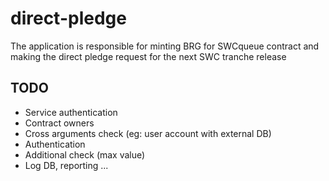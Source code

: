 # direct-pledge

The application is responsible for minting BRG for SWCqueue contract and making the direct pledge request for the next SWC tranche release

## TODO


+ Service authentication
+ Contract owners
+ Cross arguments check (eg: user account with external DB)
+ Authentication
+ Additional check (max value)
+ Log DB, reporting ...
